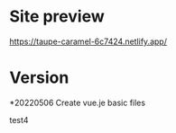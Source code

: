 # Site preview

https://taupe-caramel-6c7424.netlify.app/

# Version

*20220506 Create vue.je basic files

test4